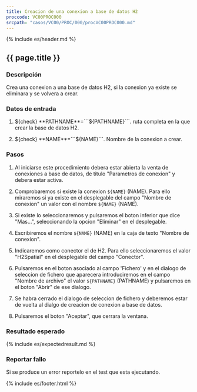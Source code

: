 ```yaml
---
title: Creacion de una conexion a base de datos H2
proccode: VC00PROC000
srcpath: "casos/VC00/PROC/000/procVC00PROC000.md"
---
```


{% include es/header.md %}

## {{ page.title }}

### Descripción

Crea una conexion a una base de datos H2, si la conexion ya existe se eliminara y se volvera a crear.

### Datos de entrada

1. ${check} **PATHNAME**=```${PATHNAME}```. ruta completa en la que crear la base de datos H2.

2. ${check} **NAME**=```${NAME}```. Nombre de la conexion a crear.

### Pasos


1. Al iniciarse este procedimiento debera estar abierta la venta de conexiones a base de datos, 
   de titulo "Parametros de conexion" y debera estar activa.

2. Comprobaremos si existe la conexion ```${NAME}``` (NAME). Para ello miraremos si ya existe en el desplegable 
   del campo "Nombre de conexion" un valor con el nombre ```${NAME}``` (NAME).

3. Si existe lo seleccionaremos y pulsaremos el boton inferior que dice "Mas...", seleccionando la
   opcion "Eliminar" en el desplegable.

4. Escribiremos el nombre ```${NAME}``` (NAME) en la caja de texto "Nombre de conexion".

5. Indicaremos como conector el de H2. Para ello seleccionaremos el valor "H2Spatial" en el desplegable 
   del campo "Conector".

6. Pulsaremos en el boton asociado al campo 'Fichero' y en el dialogo de seleccion de fichero que aparecera
   introduciremos en el campo "Nombre de archivo" el valor ```${PATHNAME}``` (PATHNAME) y pulsaremos 
   en el boton "Abrir" de ese dialogo.

7. Se habra cerrado el dialogo de seleccion de fichero y deberemos estar de vuelta al dialgo de 
   creacion de conexion a base de datos.

8. Pulsaremos el boton "Aceptar", que cerrara la ventana.
   
### Resultado esperado

{% include es/expectedresult.md %}

### Reportar fallo

Si se produce un error reportelo en el test que esta ejecutando.

{% include es/footer.html %}
